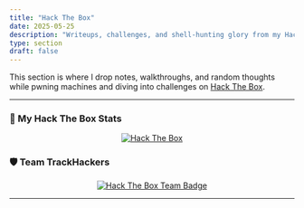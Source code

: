 ```yaml
---
title: "Hack The Box"
date: 2025-05-25
description: "Writeups, challenges, and shell-hunting glory from my Hack The Box adventures."
type: section
draft: false
---
```


This section is where I drop notes, walkthroughs, and random thoughts while pwning machines and diving into challenges on [Hack The Box](https://hackthebox.com).

---

### 🧠 My Hack The Box Stats

<div align="center">
  <a href="https://app.hackthebox.com/profile/123067" target="_blank">
    <img src="https://www.hackthebox.com/badge/image/123067" alt="Hack The Box">
  </a>
</div>

### 🛡️ Team TrackHackers

<div align="center">
  <a href="https://app.hackthebox.com/teams/7382" target="_blank">
    <img src="https://www.hackthebox.com/badge/team/image/7382" alt="Hack The Box Team Badge">
  </a>
</div>

---
